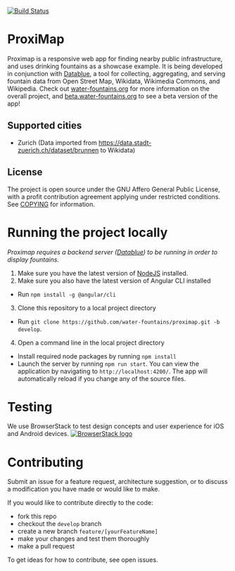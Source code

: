 [![Build Status](https://semaphoreci.com/api/v1/water-fountains/proximap/branches/develop/badge.svg)](https://semaphoreci.com/mmmatthew/proximap)

# ProxiMap

Proximap is a responsive web app for finding nearby public infrastructure, and uses drinking fountains as a showcase example.
It is being developed in conjunction with [Datablue](https://github.com/water-fountains/datablue), a tool for collecting, aggregating, and serving
fountain data from Open Street Map, Wikidata, Wikimedia Commons, and Wikipedia. Check out [water-fountains.org](https://water-fountains.org)
for more information on the overall project, and [beta.water-fountains.org](https://beta.water-fountains.org) to see a beta version of the app!

## Supported cities
- Zurich (Data imported from https://data.stadt-zuerich.ch/dataset/brunnen to Wikidata)

## License
The project is open source under the GNU Affero General Public License, with a profit contribution agreement applying under restricted conditions. See [COPYING](/COPYING) for information.

# Running the project locally

*Proximap requires a backend server ([Datablue](https://github.com/water-fountains/datablue)) to be running in order to display fountains.*

1. Make sure you have the latest version of [NodeJS](https://nodejs.org) installed.
2. Make sure you also have the latest version of Angular CLI installed 
  - Run `npm install -g @angular/cli`
3. Clone this repository to a local project directory
  - Run `git clone https://github.com/water-fountains/proximap.git -b develop`.
4. Open a command line in the local project directory
  - Install required node packages by running `npm install`
  - Launch the server by running `npm run start`. You can view the application by navigating to `http://localhost:4200/`. The app will automatically reload if you change any of the source files. 

# Testing
We use BrowserStack to test design concepts and user experience for iOS and Android devices.
[![BrowserStack logo](https://raw.githubusercontent.com/mmmatthew/proximap/master/docs/images/BrowserStack_Logo-01.png "BrowserStack")](http://browserstack.com/)

# Contributing

Submit an issue for a feature request, architecture suggestion, or to discuss a modification you have made or would like to make. 

If you would like to contribute directly to the code:
- fork this repo
- checkout the `develop` branch
- create a new branch `feature/[yourFeatureName]`
- make your changes and test them thoroughly
- make a pull request

To get ideas for how to contribute, see open issues.
